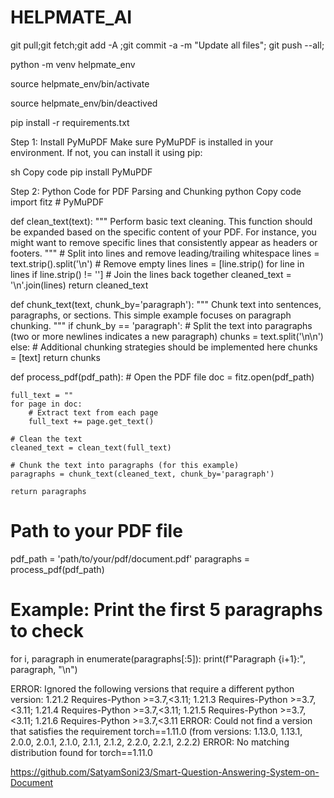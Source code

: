 # HELPMATE_AI


git pull;git fetch;git add -A ;git commit -a -m "Update all files"; git push --all;


python -m venv helpmate_env

source helpmate_env/bin/activate

source helpmate_env/bin/deactived

pip install -r requirements.txt


Step 1: Install PyMuPDF
Make sure PyMuPDF is installed in your environment. If not, you can install it using pip:

sh
Copy code
pip install PyMuPDF


Step 2: Python Code for PDF Parsing and Chunking
python
Copy code
import fitz  # PyMuPDF

def clean_text(text):
    """
    Perform basic text cleaning. This function should be expanded based on the specific content of your PDF.
    For instance, you might want to remove specific lines that consistently appear as headers or footers.
    """
    # Split into lines and remove leading/trailing whitespace
    lines = text.strip().split('\n')
    # Remove empty lines
    lines = [line.strip() for line in lines if line.strip() != '']
    # Join the lines back together
    cleaned_text = '\n'.join(lines)
    return cleaned_text

def chunk_text(text, chunk_by='paragraph'):
    """
    Chunk text into sentences, paragraphs, or sections.
    This simple example focuses on paragraph chunking.
    """
    if chunk_by == 'paragraph':
        # Split the text into paragraphs (two or more newlines indicates a new paragraph)
        chunks = text.split('\n\n')
    else:
        # Additional chunking strategies should be implemented here
        chunks = [text]
    return chunks

def process_pdf(pdf_path):
    # Open the PDF file
    doc = fitz.open(pdf_path)
    
    full_text = ""
    for page in doc:
        # Extract text from each page
        full_text += page.get_text()

    # Clean the text
    cleaned_text = clean_text(full_text)
    
    # Chunk the text into paragraphs (for this example)
    paragraphs = chunk_text(cleaned_text, chunk_by='paragraph')
    
    return paragraphs

# Path to your PDF file
pdf_path = 'path/to/your/pdf/document.pdf'
paragraphs = process_pdf(pdf_path)

# Example: Print the first 5 paragraphs to check
for i, paragraph in enumerate(paragraphs[:5]):
    print(f"Paragraph {i+1}:", paragraph, "\n")






ERROR: Ignored the following versions that require a different python version: 1.21.2 Requires-Python >=3.7,<3.11; 1.21.3 Requires-Python >=3.7,<3.11; 1.21.4 Requires-Python >=3.7,<3.11; 1.21.5 Requires-Python >=3.7,<3.11; 1.21.6 Requires-Python >=3.7,<3.11
ERROR: Could not find a version that satisfies the requirement torch==1.11.0 (from versions: 1.13.0, 1.13.1, 2.0.0, 2.0.1, 2.1.0, 2.1.1, 2.1.2, 2.2.0, 2.2.1, 2.2.2)
ERROR: No matching distribution found for torch==1.11.0




https://github.com/SatyamSoni23/Smart-Question-Answering-System-on-Document


